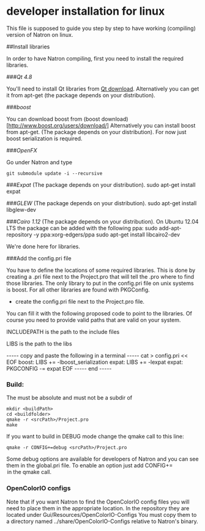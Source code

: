 developer installation for linux
==================================

This file is supposed to guide you step by step to have working (compiling) version of
Natron on linux. 

##Install libraries

In order to have Natron compiling, first you need to install the required libraries.

###*Qt 4.8*

You'll need to install Qt libraries from [Qt download](http://qt-project.org/downloads).
Alternatively you can get it from apt-get (the package depends on your distribution).


###*boost*

You can download boost from 
(boost download)[http://www.boost.org/users/download/]
Alternatively you can install boost from apt-get. (The package depends on your distribution).
For now just boost serialization is required.

###*OpenFX*

Go under Natron and type

	git submodule update -i --recursive

###*Expat*
 (The package depends on your distribution).
	sudo apt-get install expat

###*GLEW*
 (The package depends on your distribution).
	sudo apt-get install libglew-dev
	
###*Cairo 1.12*
(The package depends on your distribution).
On Ubuntu 12.04 LTS the package can be added with the following ppa:
sudo add-apt-repository -y ppa:xorg-edgers/ppa 
 	sudo apt-get install libcairo2-dev
	

We're done here for libraries.



###Add the config.pri file

You have to define the locations of some required libraries.
This is done by creating a .pri file next to the Project.pro that will tell the .pro
where to find those libraries.
The only library to put in the config.pri file on unix systems is boost.
For all other libraries are found with PKGConfig.


- create the config.pri file next to the Project.pro file.

You can fill it with the following proposed code to point to the libraries.
 Of course you need to provide valid paths that are valid on your system.

INCLUDEPATH is the path to the include files

LIBS is the path to the libs

----- copy and paste the following in a terminal -----
cat > config.pri << EOF
boost: LIBS += -lboost_serialization
expat: LIBS += -lexpat
expat: PKGCONFIG -= expat
EOF
----- end -----

### Build:

The <srcPath> must be absolute and <buildPath> must not be a subdir of <srcPath>


	mkdir <buildPath>
	cd <buildfolder>
	qmake -r <srcPath>/Project.pro
	make

If you want to build in DEBUG mode change the qmake call to this line:

	qmake -r CONFIG+=debug <srcPath>/Project.pro

Some debug options are available for developers of Natron and you can see them in the
global.pri file. To enable an option just add CONFIG+=<option> in the qmake call.

### OpenColorIO configs
Note that if you want Natron to find the OpenColorIO config files you will need to
place them in the appropriate location. In the repository they are located under
Gui/Resources/OpenColorIO-Configs
You must copy them to a directory named ../share/OpenColorIO-Configs relative to
Natron's binary.
